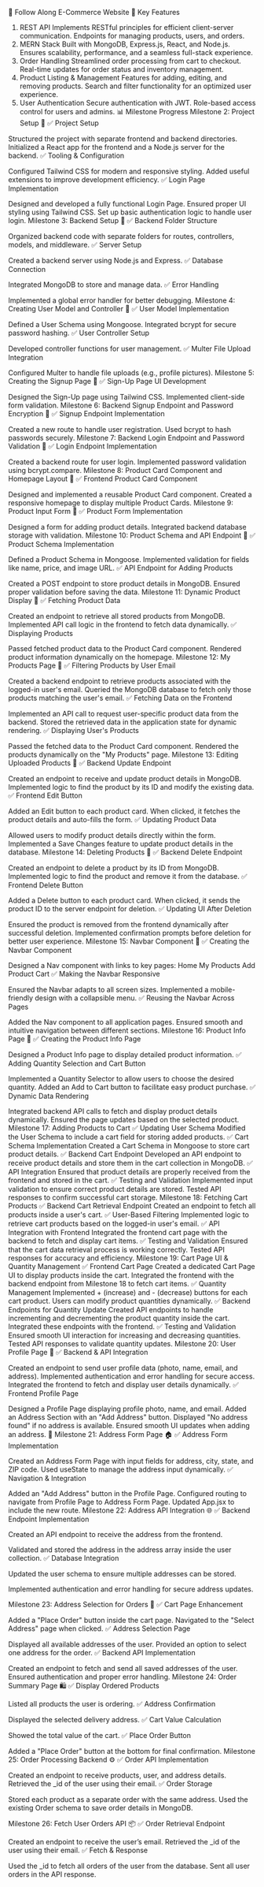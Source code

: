 🛒 Follow Along E-Commerce Website
🚀 Key Features
1. REST API
Implements RESTful principles for efficient client-server communication.
Endpoints for managing products, users, and orders.
2. MERN Stack
Built with MongoDB, Express.js, React, and Node.js.
Ensures scalability, performance, and a seamless full-stack experience.
3. Order Handling
Streamlined order processing from cart to checkout.
Real-time updates for order status and inventory management.
4. Product Listing & Management
Features for adding, editing, and removing products.
Search and filter functionality for an optimized user experience.
5. User Authentication
Secure authentication with JWT.
Role-based access control for users and admins.
📊 Milestone Progress
Milestone 2: Project Setup 🚀
✅ Project Setup

Structured the project with separate frontend and backend directories.
Initialized a React app for the frontend and a Node.js server for the backend.
✅ Tooling & Configuration

Configured Tailwind CSS for modern and responsive styling.
Added useful extensions to improve development efficiency.
✅ Login Page Implementation

Designed and developed a fully functional Login Page.
Ensured proper UI styling using Tailwind CSS.
Set up basic authentication logic to handle user login.
Milestone 3: Backend Setup 🚀
✅ Backend Folder Structure

Organized backend code with separate folders for routes, controllers, models, and middleware.
✅ Server Setup

Created a backend server using Node.js and Express.
✅ Database Connection

Integrated MongoDB to store and manage data.
✅ Error Handling

Implemented a global error handler for better debugging.
Milestone 4: Creating User Model and Controller 🚀
✅ User Model Implementation

Defined a User Schema using Mongoose.
Integrated bcrypt for secure password hashing.
✅ User Controller Setup

Developed controller functions for user management.
✅ Multer File Upload Integration

Configured Multer to handle file uploads (e.g., profile pictures).
Milestone 5: Creating the Signup Page 🚀
✅ Sign-Up Page UI Development

Designed the Sign-Up page using Tailwind CSS.
Implemented client-side form validation.
Milestone 6: Backend Signup Endpoint and Password Encryption 🚀
✅ Signup Endpoint Implementation

Created a new route to handle user registration.
Used bcrypt to hash passwords securely.
Milestone 7: Backend Login Endpoint and Password Validation 🚀
✅ Login Endpoint Implementation

Created a backend route for user login.
Implemented password validation using bcrypt.compare.
Milestone 8: Product Card Component and Homepage Layout 🚀
✅ Frontend Product Card Component

Designed and implemented a reusable Product Card component.
Created a responsive homepage to display multiple Product Cards.
Milestone 9: Product Input Form 🚀
✅ Product Form Implementation

Designed a form for adding product details.
Integrated backend database storage with validation.
Milestone 10: Product Schema and API Endpoint 🚀
✅ Product Schema Implementation

Defined a Product Schema in Mongoose.
Implemented validation for fields like name, price, and image URL.
✅ API Endpoint for Adding Products

Created a POST endpoint to store product details in MongoDB.
Ensured proper validation before saving the data.
Milestone 11: Dynamic Product Display 🚀
✅ Fetching Product Data

Created an endpoint to retrieve all stored products from MongoDB.
Implemented API call logic in the frontend to fetch data dynamically.
✅ Displaying Products

Passed fetched product data to the Product Card component.
Rendered product information dynamically on the homepage.
Milestone 12: My Products Page 🚀
✅ Filtering Products by User Email

Created a backend endpoint to retrieve products associated with the logged-in user's email.
Queried the MongoDB database to fetch only those products matching the user's email.
✅ Fetching Data on the Frontend

Implemented an API call to request user-specific product data from the backend.
Stored the retrieved data in the application state for dynamic rendering.
✅ Displaying User's Products

Passed the fetched data to the Product Card component.
Rendered the products dynamically on the "My Products" page.
Milestone 13: Editing Uploaded Products 🚀
✅ Backend Update Endpoint

Created an endpoint to receive and update product details in MongoDB.
Implemented logic to find the product by its ID and modify the existing data.
✅ Frontend Edit Button

Added an Edit button to each product card.
When clicked, it fetches the product details and auto-fills the form.
✅ Updating Product Data

Allowed users to modify product details directly within the form.
Implemented a Save Changes feature to update product details in the database.
Milestone 14: Deleting Products 🚀
✅ Backend Delete Endpoint

Created an endpoint to delete a product by its ID from MongoDB.
Implemented logic to find the product and remove it from the database.
✅ Frontend Delete Button

Added a Delete button to each product card.
When clicked, it sends the product ID to the server endpoint for deletion.
✅ Updating UI After Deletion

Ensured the product is removed from the frontend dynamically after successful deletion.
Implemented confirmation prompts before deletion for better user experience.
Milestone 15: Navbar Component 🚀
✅ Creating the Navbar Component

Designed a Nav component with links to key pages:
Home
My Products
Add Product
Cart
✅ Making the Navbar Responsive

Ensured the Navbar adapts to all screen sizes.
Implemented a mobile-friendly design with a collapsible menu.
✅ Reusing the Navbar Across Pages

Added the Nav component to all application pages.
Ensured smooth and intuitive navigation between different sections.
Milestone 16: Product Info Page 🚀
✅ Creating the Product Info Page

Designed a Product Info page to display detailed product information.
✅ Adding Quantity Selection and Cart Button

Implemented a Quantity Selector to allow users to choose the desired quantity.
Added an Add to Cart button to facilitate easy product purchase.
✅ Dynamic Data Rendering

Integrated backend API calls to fetch and display product details dynamically.
Ensured the page updates based on the selected product.
Milestone 17: Adding Products to Cart
✅ Updating User Schema
Modified the User Schema to include a cart field for storing added products.
✅ Cart Schema Implementation
Created a Cart Schema in Mongoose to store cart product details.
✅ Backend Cart Endpoint
Developed an API endpoint to receive product details and store them in the cart collection in MongoDB.
✅ API Integration
Ensured that product details are properly received from the frontend and stored in the cart.
✅ Testing and Validation
Implemented input validation to ensure correct product details are stored.
Tested API responses to confirm successful cart storage.
Milestone 18: Fetching Cart Products
✅ Backend Cart Retrieval Endpoint
Created an endpoint to fetch all products inside a user's cart.
✅ User-Based Filtering
Implemented logic to retrieve cart products based on the logged-in user's email.
✅ API Integration with Frontend
Integrated the frontend cart page with the backend to fetch and display cart items.
✅ Testing and Validation
Ensured that the cart data retrieval process is working correctly.
Tested API responses for accuracy and efficiency.
Milestone 19: Cart Page UI & Quantity Management
✅ Frontend Cart Page
Created a dedicated Cart Page UI to display products inside the cart.
Integrated the frontend with the backend endpoint from Milestone 18 to fetch cart items.
✅ Quantity Management
Implemented + (increase) and - (decrease) buttons for each cart product.
Users can modify product quantities dynamically.
✅ Backend Endpoints for Quantity Update
Created API endpoints to handle incrementing and decrementing the product quantity inside the cart.
Integrated these endpoints with the frontend.
✅ Testing and Validation
Ensured smooth UI interaction for increasing and decreasing quantities.
Tested API responses to validate quantity updates.
Milestone 20: User Profile Page 🚀
✅ Backend & API Integration

Created an endpoint to send user profile data (photo, name, email, and address).
Implemented authentication and error handling for secure access.
Integrated the frontend to fetch and display user details dynamically.
✅ Frontend Profile Page

Designed a Profile Page displaying profile photo, name, and email.
Added an Address Section with an "Add Address" button.
Displayed "No address found" if no address is available.
Ensured smooth UI updates when adding an address. 🚀
Milestone 21: Address Form Page 🏠
✅ Address Form Implementation

Created an Address Form Page with input fields for address, city, state, and ZIP code.
Used useState to manage the address input dynamically.
✅ Navigation & Integration

Added an "Add Address" button in the Profile Page.
Configured routing to navigate from Profile Page to Address Form Page.
Updated App.jsx to include the new route.
Milestone 22: Address API Integration 🌐
✅ Backend Endpoint Implementation

Created an API endpoint to receive the address from the frontend.

Validated and stored the address in the address array inside the user collection. ✅ Database Integration

Updated the user schema to ensure multiple addresses can be stored.

Implemented authentication and error handling for secure address updates.

Milestone 23: Address Selection for Orders 🛒
✅ Cart Page Enhancement

Added a "Place Order" button inside the cart page.
Navigated to the "Select Address" page when clicked.
✅ Address Selection Page

Displayed all available addresses of the user.
Provided an option to select one address for the order.
✅ Backend API Implementation

Created an endpoint to fetch and send all saved addresses of the user.
Ensured authentication and proper error handling.
Milestone 24: Order Summary Page 🛍️
✅ Display Ordered Products

Listed all products the user is ordering.
✅ Address Confirmation

Displayed the selected delivery address.
✅ Cart Value Calculation

Showed the total value of the cart.
✅ Place Order Button

Added a "Place Order" button at the bottom for final confirmation.
Milestone 25: Order Processing Backend ⚙️
✅ Order API Implementation

Created an endpoint to receive products, user, and address details.
Retrieved the _id of the user using their email.
✅ Order Storage

Stored each product as a separate order with the same address.
Used the existing Order schema to save order details in MongoDB.

Milestone 26: Fetch User Orders API 📦
✅ Order Retrieval Endpoint

Created an endpoint to receive the user’s email.
Retrieved the _id of the user using their email.
✅ Fetch & Response

Used the _id to fetch all orders of the user from the database.
Sent all user orders in the API response.